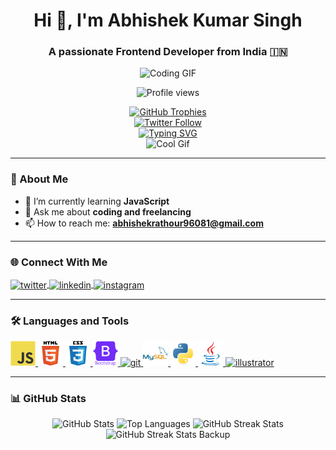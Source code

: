 <h1 align="center">Hi 👋, I'm Abhishek Kumar Singh</h1>
<h3 align="center">A passionate Frontend Developer from India 🇮🇳</h3>

<div align="center">
  <img src="https://camo.githubusercontent.com/4d9f5ecceb711eec6e2018f38a5677dc657c9738d4a65ba3b928c41c0a45b439/68747470733a2f2f6d69726f2e6d656469756d2e636f6d2f6d61782f313336302f302a37513379765349765f7430696f4a2d5a2e676966" alt="Coding GIF" height="300" />
</div>

<p align="center">
  <img src="https://komarev.com/ghpvc/?username=abhishekrathour27&label=Profile%20views&color=0e75b6&style=flat" alt="Profile views" />
</p>

<div align="center">
  <a href="https://github.com/ryo-ma/github-profile-trophy">
    <img src="https://github-profile-trophy.vercel.app/?username=abhishekrathour27&theme=onestar&margin-w=15&margin-h=15" alt="GitHub Trophies"/>
  </a>
</div>

<div align="center">
  <a href="https://x.com/AbhiRathour27" target="blank">
    <img src="https://img.shields.io/twitter/follow/AbhiRathour27?logo=twitter&style=for-the-badge" alt="Twitter Follow"/>
  </a>
</div>

<div align="center">
  <a href="https://git.io/typing-svg">
    <img src="https://readme-typing-svg.demolab.com?font=Fira+Code&size=24&pause=1000&color=36BCF7&center=true&width=600&lines=Welcome+to+my+GitHub+Profile!;I+love+coding+%26+building+projects.;Feel+free+to+explore+my+work!" alt="Typing SVG" />
  </a>
</div>

<div align="center">
  <img src="https://media0.giphy.com/media/KDDpcKigbfFpnejZs6/giphy.gif" width="100px" alt="Cool Gif" />
</div>

---

### 🚀 About Me

- 🌱 I’m currently learning **JavaScript**
- 💬 Ask me about **coding and freelancing**
- 📫 How to reach me: **abhishekrathour96081@gmail.com**

---

### 🌐 Connect With Me

<p align="left">
  <a href="https://x.com/AbhiRathour27" target="blank">
    <img align="center" src="https://raw.githubusercontent.com/rahuldkjain/github-profile-readme-generator/master/src/images/icons/Social/twitter.svg" alt="twitter" height="30" width="40" />
  </a>
  <a href="https://www.linkedin.com/in/abhishek-singh-761273297" target="blank">
    <img align="center" src="https://raw.githubusercontent.com/rahuldkjain/github-profile-readme-generator/master/src/images/icons/Social/linked-in-alt.svg" alt="linkedin" height="30" width="40" />
  </a>
  <a href="https://instagram.com/abhishek_.rathour" target="blank">
    <img align="center" src="https://raw.githubusercontent.com/rahuldkjain/github-profile-readme-generator/master/src/images/icons/Social/instagram.svg" alt="instagram" height="30" width="40" />
  </a>
</p>

---

### 🛠️ Languages and Tools

<p align="left">
  <a href="https://developer.mozilla.org/en-US/docs/Web/JavaScript" target="_blank">
    <img src="https://raw.githubusercontent.com/devicons/devicon/master/icons/javascript/javascript-original.svg" alt="javascript" width="40" height="40"/>
  </a>
  <a href="https://www.w3.org/html/" target="_blank">
    <img src="https://raw.githubusercontent.com/devicons/devicon/master/icons/html5/html5-original-wordmark.svg" alt="html5" width="40" height="40"/>
  </a>
  <a href="https://www.w3schools.com/css/" target="_blank">
    <img src="https://raw.githubusercontent.com/devicons/devicon/master/icons/css3/css3-original-wordmark.svg" alt="css3" width="40" height="40"/>
  </a>
  <a href="https://getbootstrap.com" target="_blank">
    <img src="https://raw.githubusercontent.com/devicons/devicon/master/icons/bootstrap/bootstrap-plain-wordmark.svg" alt="bootstrap" width="40" height="40"/>
  </a>
  <a href="https://git-scm.com/" target="_blank">
    <img src="https://www.vectorlogo.zone/logos/git-scm/git-scm-icon.svg" alt="git" width="40" height="40"/>
  </a>
  <a href="https://www.mysql.com/" target="_blank">
    <img src="https://raw.githubusercontent.com/devicons/devicon/master/icons/mysql/mysql-original-wordmark.svg" alt="mysql" width="40" height="40"/>
  </a>
  <a href="https://www.python.org" target="_blank">
    <img src="https://raw.githubusercontent.com/devicons/devicon/master/icons/python/python-original.svg" alt="python" width="40" height="40"/>
  </a>
  <a href="https://www.java.com" target="_blank">
    <img src="https://raw.githubusercontent.com/devicons/devicon/master/icons/java/java-original.svg" alt="java" width="40" height="40"/>
  </a>
  <a href="https://www.adobe.com/in/products/illustrator.html" target="_blank">
    <img src="https://www.vectorlogo.zone/logos/adobe_illustrator/adobe_illustrator-icon.svg" alt="illustrator" width="40" height="40"/>
  </a>
</p>

---

### 📊 GitHub Stats

<div align="center">
  <img src="https://github-readme-stats.vercel.app/api?username=abhishekrathour27&show_icons=true&theme=radical" alt="GitHub Stats" />
  <img src="https://github-readme-stats.vercel.app/api/top-langs?username=abhishekrathour27&layout=compact&theme=radical" alt="Top Languages" />
 <!-- Streak Stats -->
  <img src="https://streak-stats.demolab.com?user=abhishekrathour27&theme=radical" alt="GitHub Streak Stats" />
  <img src="https://github-readme-streak-stats.herokuapp.com/?user=abhishekrathour27&theme=radical" alt="GitHub Streak Stats Backup" />

</div>

